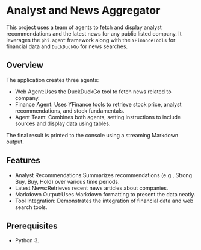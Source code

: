 # Analyst and News Aggregator

This project uses a team of agents to fetch and display analyst recommendations and the latest news for any public listed company. It leverages the `phi.agent` framework along with the `YFinanceTools` for financial data and `DuckDuckGo` for news searches.

## Overview

The application creates three agents:
- Web Agent:Uses the DuckDuckGo tool to fetch news related to company.
- Finance Agent: Uses YFinance tools to retrieve stock price, analyst recommendations, and stock fundamentals.
- Agent Team: Combines both agents, setting instructions to include sources and display data using tables.

The final result is printed to the console using a streaming Markdown output.

## Features

- Analyst Recommendations:Summarizes recommendations (e.g., Strong Buy, Buy, Hold) over various time periods.
- Latest News:Retrieves recent news articles about companies.
- Markdown Output:Uses Markdown formatting to present the data neatly.
- Tool Integration: Demonstrates the integration of financial data and web search tools.

## Prerequisites

- Python 3.
